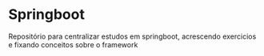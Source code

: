 # Springboot

Repositório para centralizar estudos em springboot, acrescendo exercicios e fixando conceitos sobre o framework
